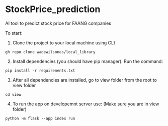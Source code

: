 # StockPrice_prediction
AI tool to predict stock price for FAANG companies

To start:

1. Clone the project to your local machine using CLI
```
gh repo clone wadewilsones/local_library
```
2. Install dependencies (you should have pip manager). Run the command:
```
pip install -r requirements.txt
```
3. After all dependencies are installed, go to view folder from the root to view folder
```
cd view
```
4. To run the app on developemnt server use: (Make sure you are in view folder)
```
python -m flask --app index run
```

